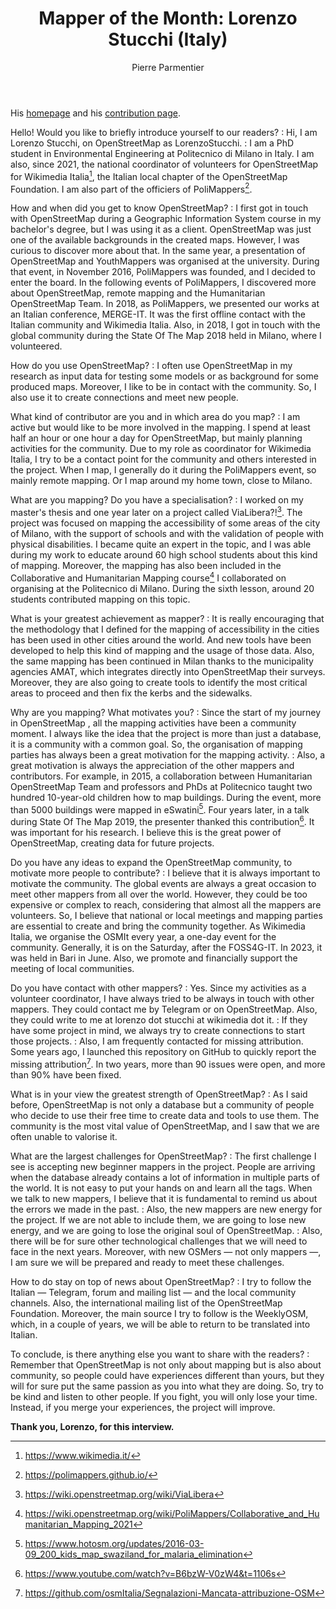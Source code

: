 ﻿---
title: "Mapper of the Month: Lorenzo Stucchi (Italy)"
categories: ["motm"]
author: Pierre Parmentier
---

His [homepage](https://www.openstreetmap.org/user/LorenzoStucchi) and his [contribution page](https://hdyc.neis-one.org/?LorenzoStucchi).

Hello! Would you like to briefly introduce yourself to our readers?
: Hi, I am Lorenzo Stucchi, on OpenStreetMap as LorenzoStucchi.
: I am a PhD student in Environmental Engineering at Politecnico di Milano in Italy. I am also, since 2021, the national coordinator of volunteers for OpenStreetMap for Wikimedia Italia[^1], the Italian local chapter of the OpenStreetMap Foundation. I am also part of the officiers of PoliMappers[^2].

How and when did you get to know OpenStreetMap?
: I first got in touch with OpenStreetMap during a Geographic Information System course in my bachelor's degree, but I was using it as a client. OpenStreetMap was just one of the available backgrounds in the created maps. However, I was curious to discover more about that. In the same year, a presentation of OpenStreetMap and YouthMappers was organised at the university. During that event, in November 2016, PoliMappers was founded, and I decided to enter the board. In the following events of PoliMappers, I discovered more about OpenStreetMap, remote mapping and the Humanitarian OpenStreetMap Team. In 2018, as PoliMappers, we presented our works at an Italian conference, MERGE-IT. It was the first offline contact with the Italian community and Wikimedia Italia. Also, in 2018, I got in touch with the global community during the State Of The Map 2018 held in Milano, where I volunteered.

How do you use OpenStreetMap?
: I often use OpenStreetMap in my research as input data for testing some models or as background for some produced maps. Moreover, I like to be in contact with the community. So, I also use it to create connections and meet new people.

What kind of contributor are you and in which area do you map?
: I am active but would like to be more involved in the mapping. I spend at least half an hour or one hour a day for OpenStreetMap, but mainly planning activities for the community. Due to my role as coordinator for Wikimedia Italia, I try to be a contact point for the community and others interested in the project. When I map, I generally do it during the PoliMappers event, so mainly remote mapping. Or I map around my home town, close to Milano.

What are you mapping? Do you have a specialisation?
: I worked on my master's thesis and one year later on a project called ViaLibera?![^3]. The project was focused on mapping the accessibility of some areas of the city of Milano, with the support of schools and with the validation of people with physical disabilities. I became quite an expert in the topic, and I was able during my work to educate around 60 high school students about this kind of mapping. Moreover, the mapping has also been included in the Collaborative and Humanitarian Mapping course[^4] I collaborated on organising at the Politecnico di Milano. During the sixth lesson, around 20 students contributed mapping on this topic.

What is your greatest achievement as mapper?
: It is really encouraging that the methodology that I defined for the mapping of accessibility in the cities has been used in other cities around the world. And new tools have been developed to help this kind of mapping and the usage of those data.
Also, the same mapping has been continued in Milan thanks to the municipality agencies AMAT, which integrates directly into OpenStreetMap their surveys. Moreover, they are also going to create tools to identify the most critical areas to proceed and then fix the kerbs and the sidewalks.

Why are you mapping? What motivates you?
: Since the start of my journey in OpenStreetMap , all the mapping activities have been a community moment. I always like the idea that the project is more than just a database, it is a community with a common goal. So, the organisation of mapping parties has always been a great motivation for the mapping activity.
: Also, a great motivation is always the appreciation of the other mappers and contributors. For example, in 2015, a collaboration between Humanitarian OpenStreetMap Team and professors and PhDs at Politecnico taught two hundred 10-year-old children how to map buildings. During the event, more than 5000 buildings were mapped in eSwatini[^5]. Four years later, in a talk during State Of The Map 2019, the presenter thanked this contribution[^6]. It was important for his research. I believe this is the great power of OpenStreetMap, creating data for future projects.

Do you have any ideas to expand the OpenStreetMap community, to motivate more people to contribute?
: I believe that it is always important to motivate the community. The global events are always a great occasion to meet other mappers from all over the world. However, they could be too expensive or complex to reach, considering that almost all the mappers are volunteers.
So, I believe that national or local meetings and mapping parties are essential to create and bring the community together. As Wikimedia Italia, we organise the OSMIt every year, a one-day event for the community. Generally, it is on the Saturday, after the FOSS4G-IT. In 2023, it was held in Bari in June. Also, we promote and financially support the meeting of local communities.

Do you have contact with other mappers?
: Yes. Since my activities as a volunteer coordinator, I have always tried to be always in touch with other mappers. They could contact me by Telegram or on OpenStreetMap. Also, they could write to me at lorenzo dot stucchi at wikimedia dot it.
: If they have some project in mind, we always try to create connections to start those projects.
: Also, I am frequently contacted for missing attribution. Some years ago, I launched this repository on GitHub to quickly report the missing attribution[^7]. In two years, more than 90 issues were open, and more than 90% have been fixed.

What is in your view the greatest strength of OpenStreetMap?
: As I said before, OpenStreetMap is not only a database but a community of people who decide to use their free time to create data and tools to use them. The community is the most vital value of OpenStreetMap, and I saw that we are often unable to valorise it.

What are the largest challenges for OpenStreetMap?
: The first challenge I see is accepting new beginner mappers in the project. People are arriving when the database already contains a lot of information in multiple parts of the world. It is not easy to put your hands on and learn all the tags. When we talk to new mappers, I believe that it is fundamental to remind us about the errors we made in the past.
: Also, the new mappers are new energy for the project. If we are not able to include them, we are going to lose new energy, and we are going to lose the original soul of OpenStreetMap.
: Also, there will be for sure other technological challenges that we will need to face in the next years. Moreover, with new OSMers — not only mappers —, I am sure we will be prepared and ready to meet these challenges.

How to do stay on top of news about OpenStreetMap?
: I try to follow the Italian — Telegram, forum and mailing list — and the local community channels. Also, the international mailing list of the OpenStreetMap Foundation. Moreover, the main source I try to follow is the WeeklyOSM, which, in a couple of years, we will be able to return to be translated into Italian.

To conclude, is there anything else you want to share with the readers?
: Remember that OpenStreetMap is not only about mapping but is also about community, so people could have experiences different than yours, but they will for sure put the same passion as you into what they are doing. So, try to be kind and listen to other people. If you fight, you will only lose your time. Instead, if you merge your experiences, the project will improve.

**Thank you, Lorenzo, for this interview.**

[^1]: <https://www.wikimedia.it/>
[^2]: <https://polimappers.github.io/>
[^3]: <https://wiki.openstreetmap.org/wiki/ViaLibera>
[^4]: <https://wiki.openstreetmap.org/wiki/PoliMappers/Collaborative_and_Humanitarian_Mapping_2021>
[^5]: <https://www.hotosm.org/updates/2016-03-09_200_kids_map_swaziland_for_malaria_elimination>
[^6]: <https://www.youtube.com/watch?v=B6bzW-V0zW4&t=1106s>
[^7]: <https://github.com/osmItalia/Segnalazioni-Mancata-attribuzione-OSM>
